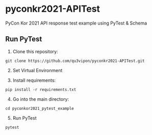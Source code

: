 # pyconkr2021-APITest
PyCon Kor 2021 API response test example using PyTest & Schema

## Run PyTest
1. Clone this repository:
```
git clone https://github.com/qu3vipon/pyconkr2021-APITest.git
```

2. Set Virtual Environment

3. Install requirements:
```
pip install -r requirements.txt
```

4. Go into the main directory:
```
cd pyconkor2021_pytest_example
```

5. Run PyTest
```
pytest
```
